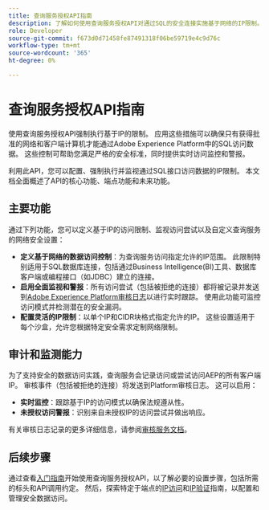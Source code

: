```yaml
---
title: 查询服务授权API指南
description: 了解如何使用查询服务授权API对通过SQL的安全连接实施基于网络的IP限制。 使用此API可增强对Adobe Experience Platform数据的数据访问控制。
role: Developer
source-git-commit: f673d0d71458fe87491318f06be59719e4c9d76c
workflow-type: tm+mt
source-wordcount: '365'
ht-degree: 0%

---
```


# 查询服务授权API指南

使用查询服务授权API强制执行基于IP的限制。 应用这些措施可以确保只有获得批准的网络和客户端计算机才能通过Adobe Experience Platform中的SQL访问数据。 这些控制可帮助您满足严格的安全标准，同时提供实时访问监控和警报。

利用此API，您可以配置、强制执行并监视通过SQL接口访问数据的IP限制。 本文档全面概述了API的核心功能、端点功能和未来功能。

## 主要功能

通过下列功能，您可以定义基于IP的访问限制、监视访问尝试以及自定义查询服务的网络安全设置：

- **定义基于网络的数据访问控制**：为查询服务访问指定允许的IP范围。 此限制特别适用于SQL数据库连接，包括通过Business Intelligence(BI)工具、数据库客户端或编程接口（如JDBC）建立的连接。
- **启用全面监视和警报**：所有访问尝试（包括被拒绝的连接）都将被记录并发送到[Adobe Experience Platform审核日志](../../landing/governance-privacy-security/audit-logs/overview.md)以进行实时跟踪。 使用此功能可监控访问模式并检测潜在的安全漏洞。
- **配置灵活的IP限制**：以单个IP和CIDR块格式指定允许的IP。 这些设置适用于每个沙盒，允许您根据特定安全需求定制网络限制。

## 审计和监测能力

为了支持安全的数据访问实践，查询服务会记录访问或尝试访问AEP的所有客户端IP。 审核事件（包括被拒绝的连接）将发送到Platform审核日志。 这可以启用：

- **实时监控**：跟踪基于IP的访问模式以确保法规遵从性。
- **未授权访问警报**：识别来自未授权IP的访问尝试并做出响应。

有关审核日志记录的更多详细信息，请参阅[审核服务文档](https://experienceleague.adobe.com/docs/experience-platform/audit/audit-overview.html)。

## 后续步骤

通过查看[入门指南](./getting-started.md)开始使用查询服务授权API，以了解必要的设置步骤，包括所需的标头和API调用约定。 然后，探索特定于端点的[IP访问](./ip-access.md)和[IP验证](./validate.md)指南，以配置和管理安全数据访问。
